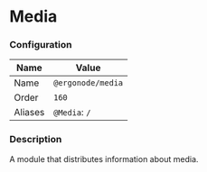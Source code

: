 # Media

### Configuration

| Name          | Value                    |
|---------------|--------------------------|
| Name          | `@ergonode/media`   |
| Order         | `160`                     |
| Aliases       | `@Media`: `/`       |

### Description

A module that distributes information about media.
